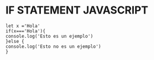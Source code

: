 # IF STATEMENT JAVASCRIPT

    let x ='Hola'
    if(x==='Hola'){
    console.log('Esto es un ejemplo')
    }else {
    console.log('Esto no es un ejemplo')
    }
